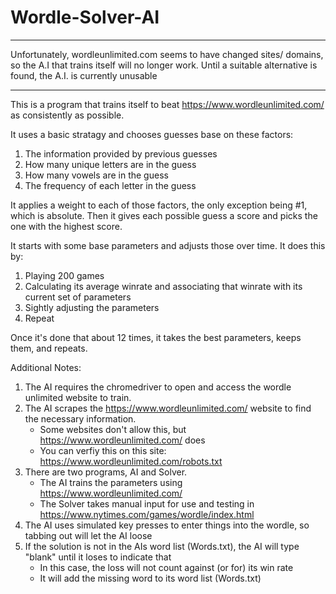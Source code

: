 # Wordle-Solver-AI

******
Unfortunately, wordleunlimited.com seems to have changed sites/ domains, so the A.I that trains itself will no longer work. Until a suitable 
alternative is found, the A.I. is currently unusable
******


This is a program that trains itself to beat https://www.wordleunlimited.com/ as consistently as possible.

It uses a basic stratagy and chooses guesses base on these factors:
1. The information provided by previous guesses
2. How many unique letters are in the guess
3. How many vowels are in the guess
4. The frequency of each letter in the guess

It applies a weight to each of those factors, the only exception being #1, which is absolute.
Then it gives each possible guess a score and picks the one with the highest score.

It starts with some base parameters and adjusts those over time. It does this by:
1. Playing 200 games
2. Calculating its average winrate and associating that winrate with its current set of parameters
3. Sightly adjusting the parameters
4. Repeat

Once it's done that about 12 times, it takes the best parameters, keeps them, and repeats.

Additional Notes:
1. The AI requires the chromedriver to open and access the wordle unlimited website to train.
2. The AI scrapes the https://www.wordleunlimited.com/ website to find the necessary information.
      - Some websites don't allow this, but https://www.wordleunlimited.com/ does
      - You can verfiy this on this site: https://www.wordleunlimited.com/robots.txt
3. There are two programs, AI and Solver. 
      - The AI trains the parameters using https://www.wordleunlimited.com/
      - The Solver takes manual input for use and testing in https://www.nytimes.com/games/wordle/index.html
4. The AI uses simulated key presses to enter things into the wordle, so tabbing out will let the AI loose
5. If the solution is not in the AIs word list (Words.txt), the AI will type "blank" until it loses to indicate that
      - In this case, the loss will not count against (or for) its win rate
      - It will add the missing word to its word list (Words.txt)
 

